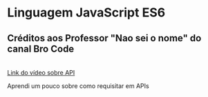 # Linguagem JavaScript ES6

   <h2>Créditos aos Professor "Nao sei o nome" do canal Bro Code </h2>
   <br>
   <a href="https://www.youtube.com/watch?v=37vxWr0WgQk&ab_channel=BroCode"> Link do vídeo sobre API</a>

 <p>Aprendi um pouco sobre como requisitar em APIs</p>
